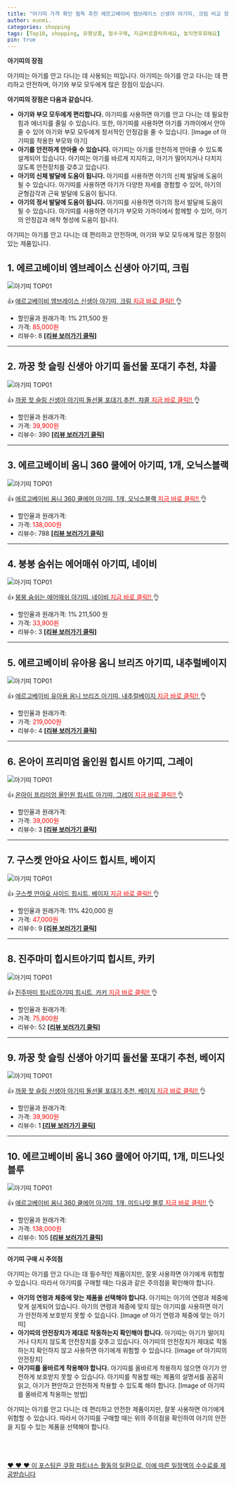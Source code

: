```yaml
---
title: "아기띠 가격 확인 필독 추천 에르고베이비 엠브레이스 신생아 아기띠, 크림 비교 장점 구매가이드"
author: eunmi.
categories: shopping
tags: [Top10, shopping, 유행상품, 필수구매, 지금바로클릭하세요, 놓치면후회해요]
pin: true
---
```

**아기띠의 장점**

아기띠는 아기를 안고 다니는 데 사용되는 띠입니다. 아기띠는 아기를 안고 다니는 데 편리하고 안전하며, 아기와 부모 모두에게 많은 장점이 있습니다.

**아기띠의 장점은 다음과 같습니다.**

* **아기와 부모 모두에게 편리합니다.** 아기띠를 사용하면 아기를 안고 다니는 데 필요한 힘과 에너지를 줄일 수 있습니다. 또한, 아기띠를 사용하면 아기를 가까이에서 안아줄 수 있어 아기와 부모 모두에게 정서적인 안정감을 줄 수 있습니다.
[Image of 아기띠를 착용한 부모와 아기]
* **아기를 안전하게 안아줄 수 있습니다.** 아기띠는 아기를 안전하게 안아줄 수 있도록 설계되어 있습니다. 아기띠는 아기를 바르게 지지하고, 아기가 떨어지거나 다치지 않도록 안전장치를 갖추고 있습니다.
* **아기의 신체 발달에 도움이 됩니다.** 아기띠를 사용하면 아기의 신체 발달에 도움이 될 수 있습니다. 아기띠를 사용하면 아기가 다양한 자세를 경험할 수 있어, 아기의 균형감각과 근육 발달에 도움이 됩니다.
* **아기의 정서 발달에 도움이 됩니다.** 아기띠를 사용하면 아기의 정서 발달에 도움이 될 수 있습니다. 아기띠를 사용하면 아기가 부모와 가까이에서 함께할 수 있어, 아기의 안정감과 애착 형성에 도움이 됩니다.

아기띠는 아기를 안고 다니는 데 편리하고 안전하며, 아기와 부모 모두에게 많은 장점이 있는 제품입니다.

   

## 1. 에르고베이비 엠브레이스 신생아 아기띠, 크림

![아기띠 TOP01](https://thumbnail10.coupangcdn.com/thumbnails/remote/230x230ex/image/retail/images/677796511958077-1519c410-ba29-46f9-a013-c4cb598166d6.jpg)


👍 [에르고베이비 엠브레이스 신생아 아기띠, 크림 <font color=red> 지금 바로 클릭!! </font> ](https://link.coupang.com/re/AFFSDP?lptag=AF3617701&subid=GithubCoopas&pageKey=5542791303&traceid=V0-153&itemId=15295057911&vendorItemId=82515458444) 👌 


- 할인율과 원래가격: 1%  211,500   원
- 가격: <span style='color:red'>85,000원</span>
- 리뷰수: 8  [**[리뷰 보러가기 클릭]**](https://link.coupang.com/re/AFFSDP?lptag=AF3617701&subid=GithubCoopas&pageKey=5542791303&traceid=V0-153&itemId=15295057911&vendorItemId=82515458444)

---


   

## 2. 까꿍 핫 슬링 신생아 아기띠 돌선물 포대기 추천, 챠콜

![아기띠 TOP01](https://thumbnail9.coupangcdn.com/thumbnails/remote/230x230ex/image/vendor_inventory/d366/8598187e41207cfb007d5bc6b5ee5ce22428c11d72149e5638283a56e982.jpg)


👍 [까꿍 핫 슬링 신생아 아기띠 돌선물 포대기 추천, 챠콜 <font color=red> 지금 바로 클릭!! </font> ](https://link.coupang.com/re/AFFSDP?lptag=AF3617701&subid=GithubCoopas&pageKey=7605979432&traceid=V0-153&itemId=20132019132&vendorItemId=87259727505) 👌 


- 할인율과 원래가격: 
- 가격: <span style='color:red'>39,900원</span>
- 리뷰수: 390  [**[리뷰 보러가기 클릭]**](https://link.coupang.com/re/AFFSDP?lptag=AF3617701&subid=GithubCoopas&pageKey=7605979432&traceid=V0-153&itemId=20132019132&vendorItemId=87259727505)

---


   

## 3. 에르고베이비 옴니 360 쿨에어 아기띠, 1개, 오닉스블랙

![아기띠 TOP01](https://thumbnail8.coupangcdn.com/thumbnails/remote/230x230ex/image/vendor_inventory/3a40/3c7a74852fc466059d56d01f06583e485a6045c27dc74f7f3b0c065ae80d.jpg)


👍 [에르고베이비 옴니 360 쿨에어 아기띠, 1개, 오닉스블랙 <font color=red> 지금 바로 클릭!! </font> ](https://link.coupang.com/re/AFFSDP?lptag=AF3617701&subid=GithubCoopas&pageKey=67935166&traceid=V0-153&itemId=368383350&vendorItemId=87757250968) 👌 


- 할인율과 원래가격: 
- 가격: <span style='color:red'>138,000원</span>
- 리뷰수: 788  [**[리뷰 보러가기 클릭]**](https://link.coupang.com/re/AFFSDP?lptag=AF3617701&subid=GithubCoopas&pageKey=67935166&traceid=V0-153&itemId=368383350&vendorItemId=87757250968)

---


   

## 4. 붕붕 숨쉬는 에어매쉬 아기띠, 네이비

![아기띠 TOP01](https://thumbnail6.coupangcdn.com/thumbnails/remote/230x230ex/image/retail/images/2020/07/10/11/9/511c53f1-1224-42a0-b7d8-6dab8eb81d87.jpg)


👍 [붕붕 숨쉬는 에어매쉬 아기띠, 네이비 <font color=red> 지금 바로 클릭!! </font> ](https://link.coupang.com/re/AFFSDP?lptag=AF3617701&subid=GithubCoopas&pageKey=1805471207&traceid=V0-153&itemId=3072026205&vendorItemId=71059938743) 👌 


- 할인율과 원래가격: 1%  211,500   원
- 가격: <span style='color:red'>33,900원</span>
- 리뷰수: 3  [**[리뷰 보러가기 클릭]**](https://link.coupang.com/re/AFFSDP?lptag=AF3617701&subid=GithubCoopas&pageKey=1805471207&traceid=V0-153&itemId=3072026205&vendorItemId=71059938743)

---


   

## 5. 에르고베이비 유아용 옴니 브리즈 아기띠, 내추럴베이지

![아기띠 TOP01](https://thumbnail9.coupangcdn.com/thumbnails/remote/230x230ex/image/retail/images/2023/04/28/11/4/e2e652e7-49a5-4299-ba3b-b48eaad7d0c8.jpg)


👍 [에르고베이비 유아용 옴니 브리즈 아기띠, 내추럴베이지 <font color=red> 지금 바로 클릭!! </font> ](https://link.coupang.com/re/AFFSDP?lptag=AF3617701&subid=GithubCoopas&pageKey=5472389443&traceid=V0-153&itemId=18677350572&vendorItemId=85811596395) 👌 


- 할인율과 원래가격: 
- 가격: <span style='color:red'>219,000원</span>
- 리뷰수: 4  [**[리뷰 보러가기 클릭]**](https://link.coupang.com/re/AFFSDP?lptag=AF3617701&subid=GithubCoopas&pageKey=5472389443&traceid=V0-153&itemId=18677350572&vendorItemId=85811596395)

---


   

## 6. 온아이 프리미엄 올인원 힙시트 아기띠, 그레이

![아기띠 TOP01](https://thumbnail6.coupangcdn.com/thumbnails/remote/230x230ex/image/vendor_inventory/f1e5/66fe8f72979ac5244be669d657cb15acb1a76f450023d775f3d867f7d0ea.jpg)


👍 [온아이 프리미엄 올인원 힙시트 아기띠, 그레이 <font color=red> 지금 바로 클릭!! </font> ](https://link.coupang.com/re/AFFSDP?lptag=AF3617701&subid=GithubCoopas&pageKey=1242065243&traceid=V0-153&itemId=2237901573&vendorItemId=79004731410) 👌 


- 할인율과 원래가격: 
- 가격: <span style='color:red'>39,000원</span>
- 리뷰수: 3  [**[리뷰 보러가기 클릭]**](https://link.coupang.com/re/AFFSDP?lptag=AF3617701&subid=GithubCoopas&pageKey=1242065243&traceid=V0-153&itemId=2237901573&vendorItemId=79004731410)

---


   

## 7. 구스켓 안아요 사이드 힙시트, 베이지

![아기띠 TOP01](https://thumbnail7.coupangcdn.com/thumbnails/remote/230x230ex/image/retail/images/8393494485564133-677a2e16-00c9-473b-94a3-d118f73a74c7.jpg)


👍 [구스켓 안아요 사이드 힙시트, 베이지 <font color=red> 지금 바로 클릭!! </font> ](https://link.coupang.com/re/AFFSDP?lptag=AF3617701&subid=GithubCoopas&pageKey=2000381528&traceid=V0-153&itemId=3404104823&vendorItemId=71390720291) 👌 


- 할인율과 원래가격: 11%  420,000   원
- 가격: <span style='color:red'>47,000원</span>
- 리뷰수: 9  [**[리뷰 보러가기 클릭]**](https://link.coupang.com/re/AFFSDP?lptag=AF3617701&subid=GithubCoopas&pageKey=2000381528&traceid=V0-153&itemId=3404104823&vendorItemId=71390720291)

---


   

## 8. 진주마미 힙시트아기띠 힙시트, 카키

![아기띠 TOP01](https://thumbnail6.coupangcdn.com/thumbnails/remote/230x230ex/image/vendor_inventory/5cf0/3cfe9330dab32f201e621e0515df248aa775d07eaa62a485298fc1a22514.jpeg)


👍 [진주마미 힙시트아기띠 힙시트, 카키 <font color=red> 지금 바로 클릭!! </font> ](https://link.coupang.com/re/AFFSDP?lptag=AF3617701&subid=GithubCoopas&pageKey=1282697299&traceid=V0-153&itemId=2291793187&vendorItemId=70288812547) 👌 


- 할인율과 원래가격: 
- 가격: <span style='color:red'>75,800원</span>
- 리뷰수: 52  [**[리뷰 보러가기 클릭]**](https://link.coupang.com/re/AFFSDP?lptag=AF3617701&subid=GithubCoopas&pageKey=1282697299&traceid=V0-153&itemId=2291793187&vendorItemId=70288812547)

---


   

## 9. 까꿍 핫 슬링 신생아 아기띠 돌선물 포대기 추천, 베이지

![아기띠 TOP01](https://thumbnail6.coupangcdn.com/thumbnails/remote/230x230ex/image/vendor_inventory/0e85/758ef91e20c45d8042b1ad7ce492c38149883b0656068db8f74b5b54b8ba.jpg)


👍 [까꿍 핫 슬링 신생아 아기띠 돌선물 포대기 추천, 베이지 <font color=red> 지금 바로 클릭!! </font> ](https://link.coupang.com/re/AFFSDP?lptag=AF3617701&subid=GithubCoopas&pageKey=7605979432&traceid=V0-153&itemId=20132019135&vendorItemId=87259727494) 👌 


- 할인율과 원래가격: 
- 가격: <span style='color:red'>39,900원</span>
- 리뷰수: 1  [**[리뷰 보러가기 클릭]**](https://link.coupang.com/re/AFFSDP?lptag=AF3617701&subid=GithubCoopas&pageKey=7605979432&traceid=V0-153&itemId=20132019135&vendorItemId=87259727494)

---


   

## 10. 에르고베이비 옴니 360 쿨에어 아기띠, 1개, 미드나잇 블루

![아기띠 TOP01](https://thumbnail8.coupangcdn.com/thumbnails/remote/230x230ex/image/vendor_inventory/3a40/3c7a74852fc466059d56d01f06583e485a6045c27dc74f7f3b0c065ae80d.jpg)


👍 [에르고베이비 옴니 360 쿨에어 아기띠, 1개, 미드나잇 블루 <font color=red> 지금 바로 클릭!! </font> ](https://link.coupang.com/re/AFFSDP?lptag=AF3617701&subid=GithubCoopas&pageKey=67935166&traceid=V0-153&itemId=226923465&vendorItemId=87757251002) 👌 


- 할인율과 원래가격: 
- 가격: <span style='color:red'>138,000원</span>
- 리뷰수: 105  [**[리뷰 보러가기 클릭]**](https://link.coupang.com/re/AFFSDP?lptag=AF3617701&subid=GithubCoopas&pageKey=67935166&traceid=V0-153&itemId=226923465&vendorItemId=87757251002)

---
**아기띠 구매 시 주의점**

아기띠는 아기를 안고 다니는 데 필수적인 제품이지만, 잘못 사용하면 아기에게 위험할 수 있습니다. 따라서 아기띠를 구매할 때는 다음과 같은 주의점을 확인해야 합니다.

* **아기의 연령과 체중에 맞는 제품을 선택해야 합니다.** 아기띠는 아기의 연령과 체중에 맞게 설계되어 있습니다. 아기의 연령과 체중에 맞지 않는 아기띠를 사용하면 아기가 안전하게 보호받지 못할 수 있습니다.
[Image of 아기 연령과 체중에 맞는 아기띠]
* **아기띠의 안전장치가 제대로 작동하는지 확인해야 합니다.** 아기띠는 아기가 떨어지거나 다치지 않도록 안전장치를 갖추고 있습니다. 아기띠의 안전장치가 제대로 작동하는지 확인하지 않고 사용하면 아기에게 위험할 수 있습니다.
[Image of 아기띠의 안전장치]
* **아기띠를 올바르게 착용해야 합니다.** 아기띠를 올바르게 착용하지 않으면 아기가 안전하게 보호받지 못할 수 있습니다. 아기띠를 착용할 때는 제품의 설명서를 꼼꼼히 읽고, 아기가 편안하고 안전하게 착용할 수 있도록 해야 합니다.
[Image of 아기띠를 올바르게 착용하는 방법]

아기띠는 아기를 안고 다니는 데 편리하고 안전한 제품이지만, 잘못 사용하면 아기에게 위험할 수 있습니다. 따라서 아기띠를 구매할 때는 위의 주의점을 확인하여 아기의 안전을 지킬 수 있는 제품을 선택해야 합니다.<br><br><br><br><br> [ ❤ ❤ ❤ 이 포스팅은 쿠팡 파트너스 활동의 일환으로, 이에 따른 일정액의 수수료를 제공받습니다](https://link.coupang.com/a/bcEFyh)